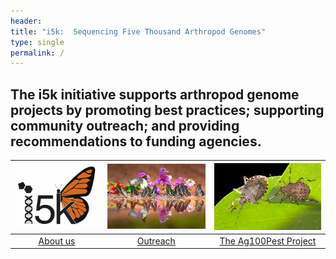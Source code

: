 ```yaml
---
header:
title: "i5k:  Sequencing Five Thousand Arthropod Genomes"
type: single
permalink: /
---
```


## The i5k initiative supports arthropod genome projects by promoting best practices; supporting community outreach; and providing recommendations to funding agencies.


| <img src="/images/i5k-150px.png" alt="About Us"> | <img src="/images/butterflies-for-homepage-small.jpg" alt="Outreach"> | <img src="/images/stinkbug-for-hompage-small.jpg" alt="The Ag100Pest Project"> |
| :---: | :---: | :---: |
| <a href="/about" style="text-align:center">About us</a> | <a href="/outreach" style="text-align:center">Outreach</a> | <a href="/ag100pest" style="text-align:center">The Ag100Pest Project</a> |
